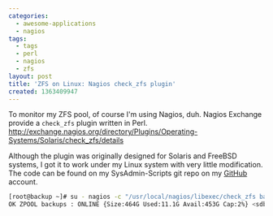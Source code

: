 ```yaml
---
categories:
  - awesome-applications
  - nagios
tags:
  - tags
  - perl
  - nagios
  - zfs
layout: post
title: 'ZFS on Linux: Nagios check_zfs plugin'
created: 1363409947
---
```


To monitor my ZFS pool, of course I'm using Nagios, duh. Nagios Exchange provide a `check_zfs` plugin written in Perl. http://exchange.nagios.org/directory/Plugins/Operating-Systems/Solaris/check_zfs/details

Although the plugin was originally designed for Solaris and FreeBSD systems, I got it to work under my Linux system with very little modification. The code can be found on my SysAdmin-Scripts git repo on my <a href="https://github.com/alpha01/SysAdmin-Scripts/blob/master/nagios-plugins/check_zfs" target="_blank">GitHub</a> account.

```bash
[root@backup ~]# su - nagios -c "/usr/local/nagios/libexec/check_zfs backups 3"
OK ZPOOL backups : ONLINE {Size:464G Used:11.1G Avail:453G Cap:2%} <sdb:ONLINE>
```
